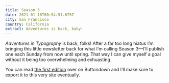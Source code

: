 ```yaml
---
title: Season 3
date: 2021-01-18T00:54:51.675Z
city: San Francisco
country: California
extract: Adventures is back, baby!
---
```

_Adventures in Typography_ is back, folks! After a far too long hiatus I’m bringing this little newsletter back for what I’m calling Season 3—I’ll publish one each Sunday from now until spring. That way I can give myself a goal without it being too overwhelming and exhuasting.

You can read [the first edition](https://buttondown.email/robinrendle/archive/newsletters/) over on Buttondown and I’ll make sure to export it to this very site eventually.
